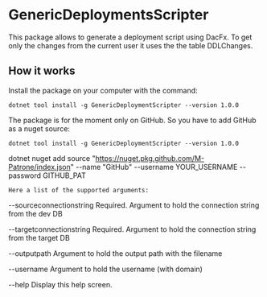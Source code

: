 # GenericDeploymentsScripter

This package allows to generate a deployment script using DacFx. To get only the changes from the current user it uses the the table DDLChanges.

## How it works

Install the package on your computer with the command:

```
dotnet tool install -g GenericDeploymentScripter --version 1.0.0
```

The package is for the moment only on GitHub. So you have to add GitHub as a nuget source:

```
dotnet tool install -g GenericDeploymentScripter --version 1.0.0
```

dotnet nuget add source "https://nuget.pkg.github.com/M-Patrone/index.json" --name "GitHub" --username YOUR_USERNAME --password GITHUB_PAT

```
Here a list of the supported arguments:
```

--sourceconnectionstring Required. Argument to hold the connection string
from the dev DB

--targetconnectionstring Required. Argument to hold the connection string
from the target DB

--outputpath Argument to hold the output path with the filename

--username Argument to hold the username (with domain)

--help Display this help screen.

```

```
